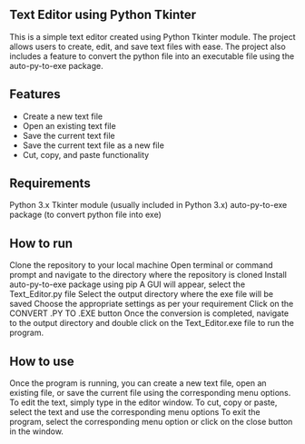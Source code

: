Text Editor using Python Tkinter
-----------------------------------
This is a simple text editor created using Python Tkinter module. The project allows users to create, edit, and save text files with ease. The project also includes a feature to convert the python file into an executable file using the auto-py-to-exe package.

Features
-------------------
* Create a new text file
* Open an existing text file
* Save the current text file
* Save the current text file as a new file
* Cut, copy, and paste functionality


Requirements
--------------------
Python 3.x
Tkinter module (usually included in Python 3.x)
auto-py-to-exe package (to convert python file into exe)


How to run
--------------------
Clone the repository to your local machine
Open terminal or command prompt and navigate to the directory where the repository is cloned
Install auto-py-to-exe package using pip
A GUI will appear, select the Text_Editor.py file
Select the output directory where the exe file will be saved
Choose the appropriate settings as per your requirement
Click on the CONVERT .PY TO .EXE button
Once the conversion is completed, navigate to the output directory and double click on the Text_Editor.exe file to run the program.


How to use
---------------------
Once the program is running, you can create a new text file, open an existing file, or save the current file using the corresponding menu options.
To edit the text, simply type in the editor window.
To cut, copy or paste, select the text and use the corresponding menu options
To exit the program, select the corresponding menu option or click on the close button in the window.


 
 
